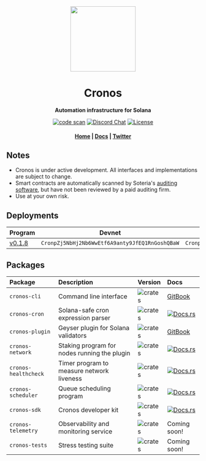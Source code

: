<div align="center">
  <img height="170" src="https://user-images.githubusercontent.com/8634334/167159164-17b3b09a-ed1e-4768-b405-af9d423192c9.png?raw=true" />

  <h1>Cronos</h1>

  <p>
    <strong>Automation infrastructure for Solana</strong>
  </p>

  <p>
    <a href="https://github.com/cronos-so/cronos/actions/workflows/code-scan.yaml"><img alt="code scan" src="https://github.com/cronos-so/cronos/actions/workflows/code-scan.yaml/badge.svg?branch=main" /></a>
    <a href="https://discord.com/channels/889725689543143425"><img alt="Discord Chat" src="https://img.shields.io/discord/889725689543143425?color=blueviolet" /></a>
    <a href="https://www.gnu.org/licenses/agpl-3.0.en.html"><img alt="License" src="https://img.shields.io/github/license/cronos-so/cronos?color=turquoise" /></a>
  </p>

  <h4>
    <a href="https://cronos.so/">Home</a>
    <span> | </span>
    <a href="https://docs.cronos.so">Docs</a>
    <span> | </span>
    <a href="https://twitter.com/cronos_so">Twitter</a>
  </h4>  
</div>

## Notes

- Cronos is under active development. All interfaces and implementations are subject to change.
- Smart contracts are automatically scanned by Soteria's [auditing software](https://www.soteria.dev/software), but have not been reviewed by a paid auditing firm.
- Use at your own risk.

## Deployments

| Program                                                           | Devnet                                         | Mainnet Beta                                   |
| ----------------------------------------------------------------- | ---------------------------------------------- | ---------------------------------------------- |
| [v0.1.8](https://github.com/cronos-so/cronos/releases/tag/v0.1.8) | `CronpZj5NbHj2Nb6WwEtf6A9anty9JfEQ1RnGoshQBaW` | `CronpZj5NbHj2Nb6WwEtf6A9anty9JfEQ1RnGoshQBaW` |

## Packages

| Package              | Description                                  | Version                                                                  | Docs                                                                                           |
| :------------------- | :------------------------------------------- | :----------------------------------------------------------------------- | :--------------------------------------------------------------------------------------------- |
| `cronos-cli`         | Command line interface                       | ![crates](https://img.shields.io/crates/v/cronos-cli?color=blue)         | [GitBook](https://docs.cronos.so/about/cli)                                                    |
| `cronos-cron`        | Solana-safe cron expression parser           | ![crates](https://img.shields.io/crates/v/cronos-cron?color=blue)        | [![Docs.rs](https://docs.rs/cronos-cron/badge.svg)](https://docs.rs/cronos-cron)               |
| `cronos-plugin`      | Geyser plugin for Solana validators          | ![crates](https://img.shields.io/crates/v/cronos-plugin?color=blue)      | [GitBook](https://docs.cronos.so/about/architecture/bots)                                      |
| `cronos-network`     | Staking program for nodes running the plugin | ![crates](https://img.shields.io/crates/v/cronos-network?color=blue)     | [![Docs.rs](https://docs.rs/cronos-network/badge.svg)](https://docs.rs/cronos-network)         |
| `cronos-healthcheck` | Timer program to measure network liveness    | ![crates](https://img.shields.io/crates/v/cronos-healthcheck?color=blue) | [![Docs.rs](https://docs.rs/cronos-healthcheck/badge.svg)](https://docs.rs/cronos-healthcheck) |
| `cronos-scheduler`   | Queue scheduling program                     | ![crates](https://img.shields.io/crates/v/cronos-scheduler?color=blue)   | [![Docs.rs](https://docs.rs/cronos-scheduler/badge.svg)](https://docs.rs/cronos-scheduler)     |
| `cronos-sdk`         | Cronos developer kit                         | ![crates](https://img.shields.io/crates/v/cronos-sdk?color=blue)         | [![Docs.rs](https://docs.rs/cronos-sdk/badge.svg)](https://docs.rs/cronos-sdk)                 |
| `cronos-telemetry`   | Observability and monitoring service         | ![crates](https://img.shields.io/crates/v/cronos-telemetry?color=blue)   | Coming soon!                                                                                   |
| `cronos-tests`       | Stress testing suite                         | ![crates](https://img.shields.io/crates/v/cronos-tests?color=blue)       | Coming soon!                                                                                   |
